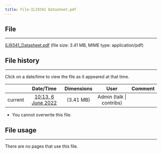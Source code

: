 ```yaml
---
title: File:ILI9341 Datasheet.pdf
---
```


## File
--------

[ILI9341_Datasheet.pdf](https://wiki.elecrow.com/images/d/d8/ILI9341_Datasheet.pdf) (file size: 3.41 MB, MIME type: application/pdf)

## File history
--------

Click on a date/time to view the file as it appeared at that time.

|         |                          Date/Time                           | Dimensions  |                             User                             | Comment |
| :-----: | :----------------------------------------------------------: | :---------: | :----------------------------------------------------------: | :-----: |
| current | [10:13, 6 June 2022](https://wiki.elecrow.com/images/d/d8/ILI9341_Datasheet.pdf) | (3.41 MB) | Admin (talk \| contribs) |         |

- You cannot overwrite this file.

## File usage
--------

There are no pages that use this file.
